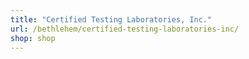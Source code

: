 ```yaml
---
title: "Certified Testing Laboratories, Inc."
url: /bethlehem/certified-testing-laboratories-inc/
shop: shop
---
```

